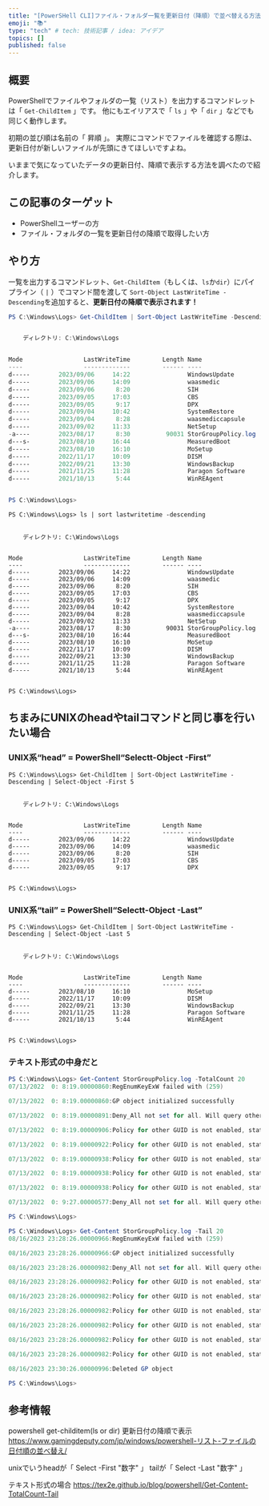 ```yaml
---
title: "[PowerSHell CLI]ファイル・フォルダ一覧を更新日付（降順）で並べ替える方法"
emoji: "📚"
type: "tech" # tech: 技術記事 / idea: アイデア
topics: []
published: false
---
```

## 概要
PowerShellでファイルやフォルダの一覧（リスト）を出力するコマンドレットは「 `Get-ChildItem` 」です。
他にもエイリアスで「 `ls` 」や「 `dir` 」などでも同じく動作します。

初期の並び順は名前の「 昇順 」。
実際にコマンドでファイルを確認する際は、更新日付が新しいファイルが先頭にきてほしいですよね。

いままで気になっていたデータの更新日付、降順で表示する方法を調べたので紹介します。

## この記事のターゲット
- PowerShellユーザーの方
- ファイル・フォルダの一覧を更新日付の降順で取得したい方

## やり方
一覧を出力するコマンドレット、`Get-ChildItem`（もしくは、`ls`か`dir`）にパイプライン（ `|` ）でコマンド間を渡して
`Sort-Object LastWriteTime -Descending`を追加すると、**更新日付の降順で表示されます！**

```powershell
PS C:\Windows\Logs> Get-ChildItem | Sort-Object LastWriteTime -Descending


    ディレクトリ: C:\Windows\Logs


Mode                 LastWriteTime         Length Name
----                 -------------         ------ ----
d-----        2023/09/06     14:22                WindowsUpdate
d-----        2023/09/06     14:09                waasmedic
d-----        2023/09/06      8:20                SIH
d-----        2023/09/05     17:03                CBS
d-----        2023/09/05      9:17                DPX
d-----        2023/09/04     10:42                SystemRestore
d-----        2023/09/04      8:28                waasmediccapsule
d-----        2023/09/02     11:33                NetSetup
-a----        2023/08/17      8:30          90031 StorGroupPolicy.log
d---s-        2023/08/10     16:44                MeasuredBoot
d-----        2023/08/10     16:10                MoSetup
d-----        2022/11/17     10:09                DISM
d-----        2022/09/21     13:30                WindowsBackup
d-----        2021/11/25     11:28                Paragon Software
d-----        2021/10/13      5:44                WinREAgent


PS C:\Windows\Logs>
```

```powershell:アイリアスや小文字で実行してもOK
PS C:\Windows\Logs> ls | sort lastwritetime -descending


    ディレクトリ: C:\Windows\Logs


Mode                 LastWriteTime         Length Name
----                 -------------         ------ ----
d-----        2023/09/06     14:22                WindowsUpdate
d-----        2023/09/06     14:09                waasmedic
d-----        2023/09/06      8:20                SIH
d-----        2023/09/05     17:03                CBS
d-----        2023/09/05      9:17                DPX
d-----        2023/09/04     10:42                SystemRestore
d-----        2023/09/04      8:28                waasmediccapsule
d-----        2023/09/02     11:33                NetSetup
-a----        2023/08/17      8:30          90031 StorGroupPolicy.log
d---s-        2023/08/10     16:44                MeasuredBoot
d-----        2023/08/10     16:10                MoSetup
d-----        2022/11/17     10:09                DISM
d-----        2022/09/21     13:30                WindowsBackup
d-----        2021/11/25     11:28                Paragon Software
d-----        2021/10/13      5:44                WinREAgent


PS C:\Windows\Logs>
```

## ちまみにUNIXのheadやtailコマンドと同じ事を行いたい場合
### UNIX系“head” = PowerShell“Selectt-Object -First”
```powershell:“Select-Object -First”で可能
PS C:\Windows\Logs> Get-ChildItem | Sort-Object LastWriteTime -Descending | Select-Object -First 5


    ディレクトリ: C:\Windows\Logs


Mode                 LastWriteTime         Length Name
----                 -------------         ------ ----
d-----        2023/09/06     14:22                WindowsUpdate
d-----        2023/09/06     14:09                waasmedic
d-----        2023/09/06      8:20                SIH
d-----        2023/09/05     17:03                CBS
d-----        2023/09/05      9:17                DPX


PS C:\Windows\Logs>
```

### UNIX系“tail” = PowerShell“Selectt-Object -Last”
```powershell:“Select-Object -Last”で可能
PS C:\Windows\Logs> Get-ChildItem | Sort-Object LastWriteTime -Descending | Select-Object -Last 5


    ディレクトリ: C:\Windows\Logs


Mode                 LastWriteTime         Length Name
----                 -------------         ------ ----
d-----        2023/08/10     16:10                MoSetup
d-----        2022/11/17     10:09                DISM
d-----        2022/09/21     13:30                WindowsBackup
d-----        2021/11/25     11:28                Paragon Software
d-----        2021/10/13      5:44                WinREAgent


PS C:\Windows\Logs>
```
### テキスト形式の中身だと
```powershell
PS C:\Windows\Logs> Get-Content StorGroupPolicy.log -TotalCount 20
07/13/2022  0: 8:19.00000860:RegEnumKeyExW failed with (259)

07/13/2022  0: 8:19.00000860:GP object initialized successfully

07/13/2022  0: 8:19.00000891:Deny_All not set for all. Will query other 6 GUIDs

07/13/2022  0: 8:19.00000906:Policy for other GUID is not enabled, status:  1008

07/13/2022  0: 8:19.00000922:Policy for other GUID is not enabled, status:  1008

07/13/2022  0: 8:19.00000938:Policy for other GUID is not enabled, status:  1008

07/13/2022  0: 8:19.00000938:Policy for other GUID is not enabled, status:  1008

07/13/2022  0: 8:19.00000938:Policy for other GUID is not enabled, status:  1008

07/13/2022  0: 9:27.00000577:Deny_All not set for all. Will query other 6 GUIDs

PS C:\Windows\Logs>
```

```powershell
PS C:\Windows\Logs> Get-Content StorGroupPolicy.log -Tail 20
08/16/2023 23:28:26.00000966:RegEnumKeyExW failed with (259)

08/16/2023 23:28:26.00000966:GP object initialized successfully

08/16/2023 23:28:26.00000982:Deny_All not set for all. Will query other 6 GUIDs

08/16/2023 23:28:26.00000982:Policy for other GUID is not enabled, status:  2

08/16/2023 23:28:26.00000982:Policy for other GUID is not enabled, status:  2

08/16/2023 23:28:26.00000982:Policy for other GUID is not enabled, status:  2

08/16/2023 23:28:26.00000982:Policy for other GUID is not enabled, status:  2

08/16/2023 23:28:26.00000982:Policy for other GUID is not enabled, status:  2

08/16/2023 23:28:26.00000982:Policy for other GUID is not enabled, status:  2

08/16/2023 23:30:26.00000996:Deleted GP object

PS C:\Windows\Logs>
```
## 参考情報
powershell get-childitem(ls or dir) 更新日付の降順で表示
https://www.gamingdeputy.com/jp/windows/powershell-リスト-ファイルの日付順の並べ替え/

unixでいうheadが「 Select -First "数字" 」
		  tailが「 Select -Last "数字" 」
		  
テキスト形式の場合
https://tex2e.github.io/blog/powershell/Get-Content-TotalCount-Tail
